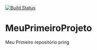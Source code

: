 [![Build Status](https://travis-ci.org/cleberssanches1/MeuPrimeiroProjeto.svg?branch=master)](https://travis-ci.org/cleberssanches1/MeuPrimeiroProjeto)
# MeuPrimeiroProjeto
Meu Primeiro repositório pring
